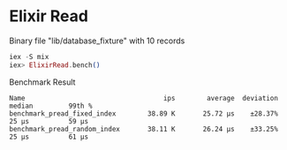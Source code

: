 # Elixir Read

Binary file "lib/database_fixture" with 10 records

```elixir
iex -S mix
iex> ElixirRead.bench()
```


Benchmark Result
```
Name                                   ips        average  deviation         median         99th %
benchmark_pread_fixed_index        38.89 K       25.72 μs    ±28.37%          25 μs          59 μs
benchmark_pread_random_index       38.11 K       26.24 μs    ±33.25%          25 μs          61 μs
```

